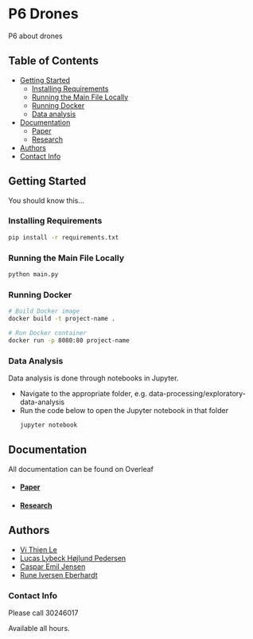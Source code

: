 # P6 Drones

P6 about drones

## Table of Contents

- [Getting Started](#getting-started)
  - [Installing Requirements](#installing-requirements)
  - [Running the Main File Locally](#running-the-main-file-locally)
  - [Running Docker](#running-docker)
  - [Data analysis](#data-analysis)
- [Documentation](#documentation)
  - [Paper](#paper)
  - [Research](#research)
- [Authors](#authors)
- [Contact Info](#contact-info)

## Getting Started

You should know this...

### Installing Requirements
```bash
pip install -r requirements.txt
```

### Running the Main File Locally

```bash
python main.py
```

### Running Docker
```bash
# Build Docker image
docker build -t project-name .

# Run Docker container
docker run -p 8080:80 project-name
```

### Data Analysis
Data analysis is done through notebooks in Jupyter. 
- Navigate to the appropriate folder, e.g. data-processing/exploratory-data-analysis
- Run the code below to open the Jupyter notebook in that folder
  ```bash
  jupyter notebook
  ```
## Documentation
All documentation can be found on Overleaf
-  #### [Paper](https://www.overleaf.com/project/65d3166bc47ab28de79ca37d)

-  #### [Research](https://www.overleaf.com/project/65c9cd0cdbfa0b1ade01e2f9)
 

## Authors

- [Vi Thien Le](https://github.com/Vi1999)
- [Lucas Lybeck Højlund Pedersen](https://github.com/Pedersen2001)
- [Caspar Emil Jensen](https://github.com/casparemiljensen)
- [Rune Iversen Eberhardt](https://github.com/denBruneBarone)



### Contact Info
Please call 30246017

Available all hours.